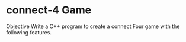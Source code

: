 # connect-4 Game
Objective
Write a C++ program to create a connect Four game with the following features.
